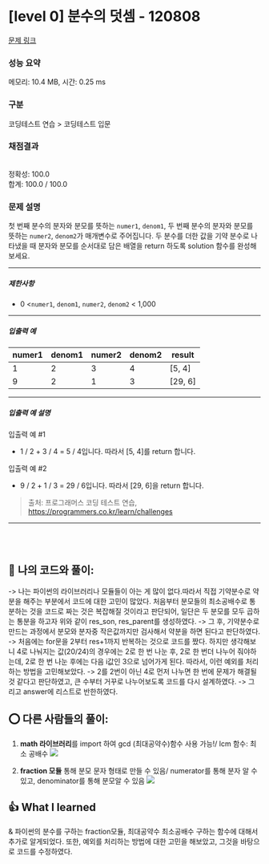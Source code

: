 # [level 0] 분수의 덧셈 - 120808 

[문제 링크](https://school.programmers.co.kr/learn/courses/30/lessons/120808) 

### 성능 요약

메모리: 10.4 MB, 시간: 0.25 ms

### 구분

코딩테스트 연습 > 코딩테스트 입문

### 채점결과

<br/>정확성: 100.0<br/>합계: 100.0 / 100.0

### 문제 설명

<p>첫 번째 분수의 분자와 분모를 뜻하는 <code>numer1</code>, <code>denom1</code>, 두 번째 분수의 분자와 분모를 뜻하는 <code>numer2</code>, <code>denom2</code>가 매개변수로 주어집니다. 두 분수를 더한 값을 기약 분수로 나타냈을 때 분자와 분모를 순서대로 담은 배열을 return 하도록 solution 함수를 완성해보세요.</p>

<hr>

<h5>제한사항</h5>

<ul>
<li>0 &lt;<code>numer1</code>, <code>denom1</code>,&nbsp;<code>numer2</code>, <code>denom2</code> &lt; 1,000</li>
</ul>

<hr>

<h5>입출력 예</h5>
<table class="table">
        <thead><tr>
<th>numer1</th>
<th>denom1</th>
<th>numer2</th>
<th>denom2</th>
<th>result</th>
</tr>
</thead>
        <tbody><tr>
<td>1</td>
<td>2</td>
<td>3</td>
<td>4</td>
<td>[5, 4]</td>
</tr>
<tr>
<td>9</td>
<td>2</td>
<td>1</td>
<td>3</td>
<td>[29, 6]</td>
</tr>
</tbody>
      </table>
<hr>

<h5>입출력 예 설명</h5>

<p>입출력 예 #1</p>

<ul>
<li>1 / 2 + 3 / 4 = 5 / 4입니다. 따라서 [5, 4]를 return 합니다.</li>
</ul>

<p>입출력 예 #2</p>

<ul>
<li>9 / 2 + 1 / 3 = 29 / 6입니다. 따라서 [29, 6]을 return 합니다.</li>
</ul>


> 출처: 프로그래머스 코딩 테스트 연습, https://programmers.co.kr/learn/challenges

<hr><br><br>

## 🎁 나의 코드와 풀이: <br>
-> 나는 파이썬의 라이브러리나 모듈들이 아는 게 많이 없다.따라서 직접 기약분수로 약분을 해주는 부분에서 코드에 대한 고민이 많았다. 
처음부터 분모들의 최소공배수로 통분하는 것을 코드로 짜는 것은 복잡해질 것이라고 판단되어, 일단은 두 분모를 모두 곱하는 통분을 하고자 위와 같이 res_son, res_parent를 생성하였다.
-> 그 후, 기약분수로 만드는 과정에서 분모와 분자중 작은값까지만 검사해서 약분을 하면 된다고 판단하였다.
-> 처음에는 for문을 2부터 res+1까지 반복하는 것으로 코드를 짰다. 하지만 생각해보니 4로 나눠지는 값(20/24)의 경우에는 2로 한 번 나눈 후, 2로 한 번더 나누어 줘야하는데, 2로 한 번 나눈 후에는 다음 i값인 3으로 넘어가게 된다. 따라서, 이런 예외를 처리하는 방법을 고민해보았다.
-> 2를 2번이 아닌 4로 먼저 나누면 한 번에 문제가 해결될 것 같다고 판단하였고, 큰 수부터 거꾸로 나누어보도록 코드를 다시 설계하였다.
-> 그리고 answer에 리스트로 반한하였다. <br>


## ⭕ 다른 사람들의 풀이:
1. **math 라이브러리**를 import 하여 gcd (최대공약수)함수 사용 가능!/ lcm 함수: 최소 공배수
![](https://velog.velcdn.com/images/asj1966/post/35608c54-592a-49ee-a77a-101fa544846f/image.png)

2. **fraction 모듈** 통해 분모 문자 형태로 만들 수 있음/ numerator를 통해 분자 알 수 있고, denominator를 통해 분모알 수 있음
![](https://velog.velcdn.com/images/asj1966/post/7a73e3f0-e42d-4b6f-919a-b595f8ac2eca/image.png) <br>


## 👍 What I learned
& 파이썬의 분수를 구하는 fraction모듈, 최대공약수 최소공배수 구하는 함수에 대해서 추가로 알게되었다. 또한, 예외를 처리하는 방법에 대한 고민을 해보았고, 그것을 바탕으로 코드를 수정하였다.
